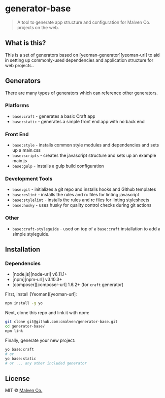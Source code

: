 # generator-base

> A tool to generate app structure and configuration for Malven Co. projects on the web.

## What is this?

This is a set of generators based on [yeoman-generator][yeoman-url] to aid in setting up commonly-used dependencies and application structure for web projects..

## Generators

There are many types of generators which can reference other generators.

### Platforms

- `base:craft` - generates a basic Craft app
- `base:static` - generates a simple front end app with no back end

### Front End

- `base:style` - installs common style modules and dependencies and sets up a main.css
- `base:scripts` - creates the javascript structure and sets up an example main.js
- `base:gulp` - installs a gulp build configuration

### Development Tools

- `base:git` - initializes a git repo and installs hooks and Github templates
- `base:eslint` - installs the rules and rc files for linting javascript
- `base:stylelint` - installs the rules and rc files for linting stylesheets
- `base:husky` - uses husky for quality control checks during git actions

### Other

- `base:craft-styleguide` - used on top of a `base:craft` installation to add a simple styleguide.


## Installation

### Dependencies
- [node.js][node-url] v6.11.1+
- [npm][npm-url] v3.10.3+
- [composer][composer-url] 1.6.2+ (for `craft` generator)

First, install [Yeoman][yeoman-url]:

```bash
npm install -g yo
```

Next, clone this repo and link it with npm:

```bash
git clone git@github.com:cmalven/generator-base.git
cd generator-base/
npm link
```

Finally, generate your new project:

```bash
yo base:craft
# or
yo base:static
# or ... any other included generator
```

## License

MIT © [Malven Co.](https://malven.co)
